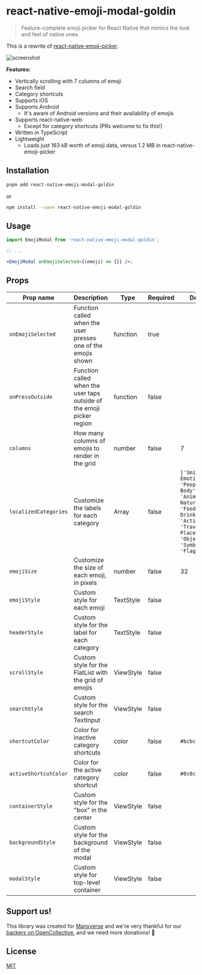 # react-native-emoji-modal-goldin

> Feature-complete emoji picker for React Native that mimics the look and feel of native ones.

This is a rewrite of [react-native-emoji-picker](https://github.com/staltz/react-native-emoji-picker-staltz).

![screenshot](./screenshot.png)

**Features:**

- Vertically scrolling with 7 columns of emoji
- Search field
- Category shortcuts
- Supports iOS
- Supports Android
  - It's aware of Android versions and their availability of emojis
- Supports react-native-web
  - Except for category shortcuts (PRs welcome to fix this!)
- Written in TypeScript
- Lightweight
  - Loads just 163 kB worth of emoji data, versus 1.2 MB in react-native-emoji-picker

## Installation

```bash
pnpm add react-native-emoji-modal-goldin
```

or

```bash
npm install --save react-native-emoji-modal-goldin
```

## Usage

```jsx
import EmojiModal from 'react-native-emoji-modal-goldin';

// ...

<EmojiModal onEmojiSelected={(emoji) => {}} />;
```

## Props

| Prop name             | Description                                                           | Type          | Required | Default                                                                                                                                      |
| --------------------- | --------------------------------------------------------------------- | ------------- | -------- | -------------------------------------------------------------------------------------------------------------------------------------------- |
| `onEmojiSelected`     | Function called when the user presses one of the emojis shown         | function      | true     |                                                                                                                                              |
| `onPressOutside`      | Function called when the user taps outside of the emoji picker region | function      | false    |                                                                                                                                              |
| `columns`             | How many columns of emojis to render in the grid                      | number        | false    | 7                                                                                                                                            |
| `localizedCategories` | Customize the labels for each category                                | Array<string> | false    | `['Smileys & Emotion', 'People & Body', 'Animals & Nature', 'Food & Drink', 'Activities', 'Travel & Places', 'Objects', 'Symbols', 'Flags']` |
| `emojiSize`           | Customize the size of each emoji, in pixels                           | number        | false    | 32                                                                                                                                           |
| `emojiStyle`          | Custom style for each emoji                                           | TextStyle     | false    |                                                                                                                                              |
| `headerStyle`         | Custom style for the label for each category                          | TextStyle     | false    |                                                                                                                                              |
| `scrollStyle`         | Custom style for the FlatList with the grid of emojis                 | ViewStyle     | false    |                                                                                                                                              |
| `searchStyle`         | Custom style for the search TextInput                                 | ViewStyle     | false    |                                                                                                                                              |
| `shortcutColor`       | Color for inactive category shortcuts                                 | color         | false    | `#bcbcbc`                                                                                                                                    |
| `activeShortcutColor` | Color for the active category shortcut                                | color         | false    | `#0c0c0c`                                                                                                                                    |
| `containerStyle`      | Custom style for the "box" in the center                              | ViewStyle     | false    |                                                                                                                                              |
| `backgroundStyle`     | Custom style for the background of the modal                          | ViewStyle     | false    |                                                                                                                                              |
| `modalStyle`          | Custom style for top-level container                                  | ViewStyle     | false    |                                                                                                                                              |

## Support us!

This library was created for [Manyverse](https://manyver.se) and we're very thankful for our [backers on OpenCollective](https://opencollective.com/manyverse), and we need more donations! :pray:

## License

[MIT](LICENSE)
